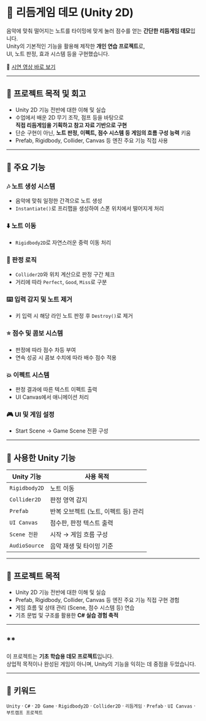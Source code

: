 # 🎵 리듬게임 데모 (Unity 2D)

음악에 맞춰 떨어지는 노트를 타이밍에 맞게 눌러 점수를 얻는 **간단한 리듬게임 데모**입니다.  
Unity의 기본적인 기능을 활용해 제작한 **개인 연습 프로젝트**로,  
UI, 노트 판정, 효과 시스템 등을 구현했습니다.  

🎥 [시연 영상 바로 보기](https://youtu.be/FInCm2hxfJc)

---

## 📁 프로젝트 목적 및 회고

- Unity 2D 기능 전반에 대한 이해 및 실습  
- 수업에서 배운 2D 무기 조작, 점프 등을 바탕으로  
  **직접 리듬게임을 기획하고 참고 자료 기반으로 구현**  
- 단순 구현이 아닌, **노트 판정, 이펙트, 점수 시스템 등 게임의 흐름 구성 능력** 키움  
- Prefab, Rigidbody, Collider, Canvas 등 엔진 주요 기능 직접 사용

---

## 📌 주요 기능

### 🎶 노트 생성 시스템
- 음악에 맞춰 일정한 간격으로 노트 생성
- `Instantiate()`로 프리팹을 생성하여 스폰 위치에서 떨어지게 처리

### ⬇️ 노트 이동
- `Rigidbody2D`로 자연스러운 중력 이동 처리

### 🎯 판정 로직
- `Collider2D`와 위치 계산으로 판정 구간 체크
- 거리에 따라 `Perfect`, `Good`, `Miss`로 구분

### ⌨️ 입력 감지 및 노트 제거
- 키 입력 시 해당 라인 노트 판정 후 `Destroy()`로 제거

### ⭐ 점수 및 콤보 시스템
- 판정에 따라 점수 차등 부여
- 연속 성공 시 콤보 수치에 따라 배수 점수 적용

### 💥 이펙트 시스템
- 판정 결과에 따른 텍스트 이펙트 출력
- UI Canvas에서 애니메이션 처리

### 🎮 UI 및 게임 설정
- Start Scene → Game Scene 전환 구성

---

## 🧩 사용한 Unity 기능

| Unity 기능       | 사용 목적                            |
|------------------|---------------------------------------|
| `Rigidbody2D`     | 노트 이동                             |
| `Collider2D`      | 판정 영역 감지                         |
| `Prefab`         | 반복 오브젝트 (노트, 이펙트 등) 관리    |
| `UI Canvas`      | 점수판, 판정 텍스트 출력               |
| `Scene 전환`      | 시작 → 게임 흐름 구성                  |
| `AudioSource`    | 음악 재생 및 타이밍 기준               |

---

## 📁 프로젝트 목적

- Unity 2D 기능 전반에 대한 이해 및 실습
- Prefab, Rigidbody, Collider, Canvas 등 엔진 주요 기능 직접 구현 경험
- 게임 흐름 및 상태 관리 (Scene, 점수 시스템 등) 연습
- 기초 문법 및 구조를 활용한 **C# 실습 경험 축적**

---

## **
이 프로젝트는  **기초 학습용 데모 프로젝트**입니다.  
상업적 목적이나 완성된 게임이 아니며, Unity의 기능을 익히는 데 중점을 두었습니다.

---

## 🧠 키워드
`Unity` · `C#` · `2D Game` · `Rigidbody2D` · `Collider2D` · `리듬게임` · `Prefab` · `UI Canvas`  · `부트캠프 프로젝트`
